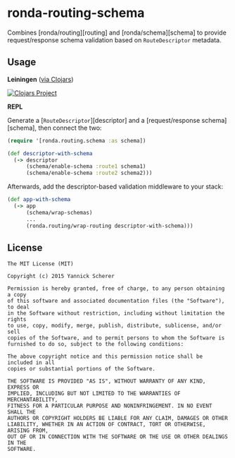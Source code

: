 # ronda-routing-schema

Combines [ronda/routing][routing] and [ronda/schema][schema] to provide
request/response schema validation based on `RouteDescriptor` metadata.

## Usage

__Leiningen__ ([via Clojars](https://clojars.org/ronda/routing-schema))

[![Clojars
Project](http://clojars.org/ronda/routing-schema/latest-version.svg)](http://clojars.org/ronda/routing-schema)

__REPL__

Generate a [`RouteDescriptor`][descriptor] and a [request/response
schema][schema], then connect the two:

```clojure
(require '[ronda.routing.schema :as schema])

(def descriptor-with-schema
  (-> descriptor
      (schema/enable-schema :route1 schema1)
      (schema/enable-schema :route2 schema2)))
```

Afterwards, add the descriptor-based validation middleware to your stack:

```clojure
(def app-with-schema
  (-> app
      (schema/wrap-schemas)
      ...
      (ronda.routing/wrap-routing descriptor-with-schema)))
```

## License

```
The MIT License (MIT)

Copyright (c) 2015 Yannick Scherer

Permission is hereby granted, free of charge, to any person obtaining a copy
of this software and associated documentation files (the "Software"), to deal
in the Software without restriction, including without limitation the rights
to use, copy, modify, merge, publish, distribute, sublicense, and/or sell
copies of the Software, and to permit persons to whom the Software is
furnished to do so, subject to the following conditions:

The above copyright notice and this permission notice shall be included in all
copies or substantial portions of the Software.

THE SOFTWARE IS PROVIDED "AS IS", WITHOUT WARRANTY OF ANY KIND, EXPRESS OR
IMPLIED, INCLUDING BUT NOT LIMITED TO THE WARRANTIES OF MERCHANTABILITY,
FITNESS FOR A PARTICULAR PURPOSE AND NONINFRINGEMENT. IN NO EVENT SHALL THE
AUTHORS OR COPYRIGHT HOLDERS BE LIABLE FOR ANY CLAIM, DAMAGES OR OTHER
LIABILITY, WHETHER IN AN ACTION OF CONTRACT, TORT OR OTHERWISE, ARISING FROM,
OUT OF OR IN CONNECTION WITH THE SOFTWARE OR THE USE OR OTHER DEALINGS IN THE
SOFTWARE.
```
